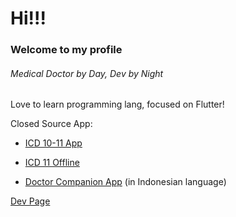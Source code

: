 # Hi!!!

### Welcome to my profile

###### Medical Doctor by Day, Dev by Night

Love to learn programming lang, focused on Flutter!

Closed Source App:

- [ICD 10-11 App](https://play.google.com/store/apps/details?id=com.mrcrbrth.icd_cm_pcs)

- [ICD 11 Offline](https://play.google.com/store/apps/details?id=com.mrcrbrth.icd11_offline)
  
- [Doctor Companion App](https://play.google.com/store/apps/details?id=com.mrcrbrth.teman_dokter) (in Indonesian language)

[Dev Page](https://mrcrbrth.is-a.dev)
